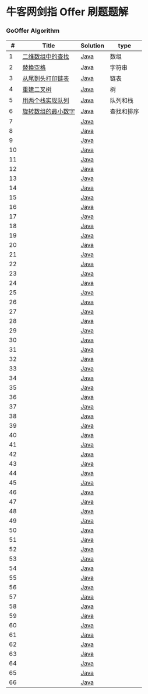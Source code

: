 牛客网剑指 Offer 刷题题解
========

### GoOffer Algorithm


| # | Title | Solution | type |
|---| ----- | -------- | ---------- |
|1|[二维数组中的查找](https://www.nowcoder.com/practice/abc3fe2ce8e146608e868a70efebf62e?tpId=13&tqId=11154&tPage=1&rp=1&ru=/ta/coding-interviews&qru=/ta/coding-interviews/question-ranking)| [Java](https://github.com/liuenci/GoOffer/blob/master/src/com/cier/one/T1.java)|数组|
|2|[替换空格](https://www.nowcoder.com/practice/4060ac7e3e404ad1a894ef3e17650423?tpId=13&tqId=11155&tPage=1&rp=1&ru=/ta/coding-interviews&qru=/ta/coding-interviews/question-ranking)| [Java](https://github.com/liuenci/GoOffer/blob/master/src/com/cier/one/T2.java)|字符串|
|3|[从尾到头打印链表](https://www.nowcoder.com/practice/d0267f7f55b3412ba93bd35cfa8e8035?tpId=13&tqId=11156&rp=1&ru=/ta/coding-interviews&qru=/ta/coding-interviews/question-ranking)| [Java](https://github.com/liuenci/GoOffer/blob/master/src/com/cier/one/T3.java)|链表|
|4|[重建二叉树](https://www.nowcoder.com/practice/8a19cbe657394eeaac2f6ea9b0f6fcf6?tpId=13&tqId=11157&rp=1&ru=/ta/coding-interviews&qru=/ta/coding-interviews/question-ranking)| [Java](https://github.com/liuenci/GoOffer/blob/master/src/com/cier/one/T4.java)|树|
|5|[用两个栈实现队列](https://www.nowcoder.com/practice/54275ddae22f475981afa2244dd448c6?tpId=13&tqId=11158&tPage=1&rp=1&ru=/ta/coding-interviews&qru=/ta/coding-interviews/question-ranking)| [Java](https://github.com/liuenci/GoOffer/blob/master/src/com/cier/one/T5.java)|队列和栈|
|6|[旋转数组的最小数字](https://www.nowcoder.com/practice/9f3231a991af4f55b95579b44b7a01ba?tpId=13&tqId=11159&rp=1&ru=/ta/coding-interviews&qru=/ta/coding-interviews/question-ranking)| [Java](https://github.com/liuenci/GoOffer/blob/master/src/com/cier/one/T6.java)|查找和排序|
|7|[]()| [Java](https://github.com/liuenci/GoOffer/blob/master/src/com/cier/one/T3.java)||
|8|[]()| [Java](https://github.com/liuenci/GoOffer/blob/master/src/com/cier/one/T3.java)||
|9|[]()| [Java](https://github.com/liuenci/GoOffer/blob/master/src/com/cier/one/T3.java)||
|10|[]()| [Java](https://github.com/liuenci/GoOffer/blob/master/src/com/cier/one/T3.java)||
|11|[]()| [Java](https://github.com/liuenci/GoOffer/blob/master/src/com/cier/one/T3.java)||
|12|[]()| [Java](https://github.com/liuenci/GoOffer/blob/master/src/com/cier/one/T3.java)||
|13|[]()| [Java](https://github.com/liuenci/GoOffer/blob/master/src/com/cier/one/T3.java)||
|14|[]()| [Java](https://github.com/liuenci/GoOffer/blob/master/src/com/cier/one/T3.java)||
|15|[]()| [Java](https://github.com/liuenci/GoOffer/blob/master/src/com/cier/one/T3.java)||
|16|[]()| [Java](https://github.com/liuenci/GoOffer/blob/master/src/com/cier/one/T3.java)||
|17|[]()| [Java](https://github.com/liuenci/GoOffer/blob/master/src/com/cier/one/T3.java)||
|18|[]()| [Java](https://github.com/liuenci/GoOffer/blob/master/src/com/cier/one/T3.java)||
|19|[]()| [Java](https://github.com/liuenci/GoOffer/blob/master/src/com/cier/one/T3.java)||
|20|[]()| [Java](https://github.com/liuenci/GoOffer/blob/master/src/com/cier/one/T3.java)||
|21|[]()| [Java](https://github.com/liuenci/GoOffer/blob/master/src/com/cier/one/T3.java)||
|22|[]()| [Java](https://github.com/liuenci/GoOffer/blob/master/src/com/cier/one/T3.java)||
|23|[]()| [Java](https://github.com/liuenci/GoOffer/blob/master/src/com/cier/one/T3.java)||
|24|[]()| [Java](https://github.com/liuenci/GoOffer/blob/master/src/com/cier/one/T3.java)||
|25|[]()| [Java](https://github.com/liuenci/GoOffer/blob/master/src/com/cier/one/T3.java)||
|26|[]()| [Java](https://github.com/liuenci/GoOffer/blob/master/src/com/cier/one/T3.java)||
|27|[]()| [Java](https://github.com/liuenci/GoOffer/blob/master/src/com/cier/one/T3.java)||
|28|[]()| [Java](https://github.com/liuenci/GoOffer/blob/master/src/com/cier/one/T3.java)||
|29|[]()| [Java](https://github.com/liuenci/GoOffer/blob/master/src/com/cier/one/T3.java)||
|30|[]()| [Java](https://github.com/liuenci/GoOffer/blob/master/src/com/cier/one/T3.java)||
|31|[]()| [Java](https://github.com/liuenci/GoOffer/blob/master/src/com/cier/one/T3.java)||
|32|[]()| [Java](https://github.com/liuenci/GoOffer/blob/master/src/com/cier/one/T3.java)||
|33|[]()| [Java](https://github.com/liuenci/GoOffer/blob/master/src/com/cier/one/T3.java)||
|34|[]()| [Java](https://github.com/liuenci/GoOffer/blob/master/src/com/cier/one/T3.java)||
|35|[]()| [Java](https://github.com/liuenci/GoOffer/blob/master/src/com/cier/one/T3.java)||
|36|[]()| [Java](https://github.com/liuenci/GoOffer/blob/master/src/com/cier/one/T3.java)||
|37|[]()| [Java](https://github.com/liuenci/GoOffer/blob/master/src/com/cier/one/T3.java)||
|38|[]()| [Java](https://github.com/liuenci/GoOffer/blob/master/src/com/cier/one/T3.java)||
|39|[]()| [Java](https://github.com/liuenci/GoOffer/blob/master/src/com/cier/one/T3.java)||
|40|[]()| [Java](https://github.com/liuenci/GoOffer/blob/master/src/com/cier/one/T3.java)||
|41|[]()| [Java](https://github.com/liuenci/GoOffer/blob/master/src/com/cier/one/T3.java)||
|42|[]()| [Java](https://github.com/liuenci/GoOffer/blob/master/src/com/cier/one/T3.java)||
|43|[]()| [Java](https://github.com/liuenci/GoOffer/blob/master/src/com/cier/one/T3.java)||
|44|[]()| [Java](https://github.com/liuenci/GoOffer/blob/master/src/com/cier/one/T3.java)||
|45|[]()| [Java](https://github.com/liuenci/GoOffer/blob/master/src/com/cier/one/T3.java)||
|46|[]()| [Java](https://github.com/liuenci/GoOffer/blob/master/src/com/cier/one/T3.java)||
|47|[]()| [Java](https://github.com/liuenci/GoOffer/blob/master/src/com/cier/one/T3.java)||
|48|[]()| [Java](https://github.com/liuenci/GoOffer/blob/master/src/com/cier/one/T3.java)||
|49|[]()| [Java](https://github.com/liuenci/GoOffer/blob/master/src/com/cier/one/T3.java)||
|50|[]()| [Java](https://github.com/liuenci/GoOffer/blob/master/src/com/cier/one/T3.java)||
|51|[]()| [Java](https://github.com/liuenci/GoOffer/blob/master/src/com/cier/one/T3.java)||
|52|[]()| [Java](https://github.com/liuenci/GoOffer/blob/master/src/com/cier/one/T3.java)||
|53|[]()| [Java](https://github.com/liuenci/GoOffer/blob/master/src/com/cier/one/T3.java)||
|54|[]()| [Java](https://github.com/liuenci/GoOffer/blob/master/src/com/cier/one/T3.java)||
|55|[]()| [Java](https://github.com/liuenci/GoOffer/blob/master/src/com/cier/one/T3.java)||
|56|[]()| [Java](https://github.com/liuenci/GoOffer/blob/master/src/com/cier/one/T3.java)||
|57|[]()| [Java](https://github.com/liuenci/GoOffer/blob/master/src/com/cier/one/T3.java)||
|58|[]()| [Java](https://github.com/liuenci/GoOffer/blob/master/src/com/cier/one/T3.java)||
|59|[]()| [Java](https://github.com/liuenci/GoOffer/blob/master/src/com/cier/one/T3.java)||
|60|[]()| [Java](https://github.com/liuenci/GoOffer/blob/master/src/com/cier/one/T3.java)||
|61|[]()| [Java](https://github.com/liuenci/GoOffer/blob/master/src/com/cier/one/T3.java)||
|62|[]()| [Java](https://github.com/liuenci/GoOffer/blob/master/src/com/cier/one/T3.java)||
|63|[]()| [Java](https://github.com/liuenci/GoOffer/blob/master/src/com/cier/one/T3.java)||
|64|[]()| [Java](https://github.com/liuenci/GoOffer/blob/master/src/com/cier/one/T3.java)||
|65|[]()| [Java](https://github.com/liuenci/GoOffer/blob/master/src/com/cier/one/T3.java)||
|66|[]()| [Java](https://github.com/liuenci/GoOffer/blob/master/src/com/cier/one/T3.java)||
